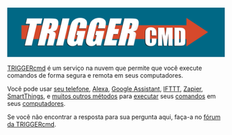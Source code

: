 [![TRIGGERcmd.com](/images/logo.jpg)](https://www.triggercmd.com)

[TRIGGERcmd](https://www.triggercmd.com) é um serviço na nuvem que permite que você execute comandos de forma segura e remota em seus computadores.

Você pode usar [seu telefone](https://app.triggercmd.com), [Alexa](pt/Alexa.md), [Google Assistant](pt/SmartHomeGoogle.md), [IFTTT](pt/IFTTT.md), [Zapier](pt/Zapier.md), [SmartThings](pt/SmartThings.md), e [muitos outros métodos](https://www.triggercmd.com/forum/topic/30/list-of-ways-to-trigger-your-commands) para [executar](pt/TriggerCommands.md) seus [comandos](pt/Commands.md) em seus [computadores](pt/Computers.md).  

Se você não encontrar a resposta para sua pergunta aqui, faça-a no [fórum da TRIGGERcmd](https://www.triggercmd.com/forum/category/5/instructions).